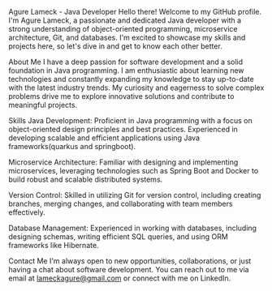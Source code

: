 Agure Lameck - Java Developer
Hello there! Welcome to my GitHub profile. I'm Agure Lameck, a passionate and dedicated Java developer with a strong understanding of object-oriented programming, microservice architecture, Git, and databases. I'm excited to showcase my skills and projects here, so let's dive in and get to know each other better.

About Me
I have a deep passion for software development and a solid foundation in Java programming. I am enthusiastic about learning new technologies and constantly expanding my knowledge to stay up-to-date with the latest industry trends. My curiosity and eagerness to solve complex problems drive me to explore innovative solutions and contribute to meaningful projects.

Skills
Java Development: Proficient in Java programming with a focus on object-oriented design principles and best practices. Experienced in developing scalable and efficient applications using Java frameworks(quarkus and springboot).

Microservice Architecture: Familiar with designing and implementing microservices, leveraging technologies such as Spring Boot and Docker to build robust and scalable distributed systems.

Version Control: Skilled in utilizing Git for version control, including creating branches, merging changes, and collaborating with team members effectively.

Database Management: Experienced in working with databases, including designing schemas, writing efficient SQL queries, and using ORM frameworks like Hibernate.

Contact Me
I'm always open to new opportunities, collaborations, or just having a chat about software development. You can reach out to me via email at lameckagure@gmail.com or connect with me on LinkedIn.
<!--
**Agure-la/Agure-la** is a ✨ _special_ ✨ repository because its `README.md` (this file) appears on your GitHub profile.

Here are some ideas to get you started:

- 🔭 I’m currently working on ...
- 🌱 I’m currently learning ...
- 👯 I’m looking to collaborate on ...
- 🤔 I’m looking for help with ...
- 💬 Ask me about ...
- 📫 How to reach me: ...
- 😄 Pronouns: ...
- ⚡ Fun fact: ...
-->
